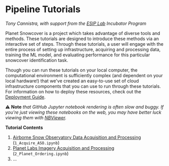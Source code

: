 # Pipeline Tutorials
*Tony Cannistra, with support from the [ESIP Lab](https://www.esipfed.org/lab) Incubator Program*

Planet Snowcover is a project which takes advantage of diverse tools and methods. These tutorials are designed to introduce these methods via an interactive set of steps. Through these tutorials, a user will engage with the entire process of setting up infrastructure, acquiring and processing data, training the ML model, and evaluating performance for this particular snowcover identification task.

Though you can run these tutorials on your local computer, the computational environment is sufficiently complex (and dependent on your local hardware!) that we've created an easy-to-use set of cloud infrastructure components that you can use to run through these tutorials. For information on how to deploy these resources, check out the [Deployment Guide](../deployment/README.md).

⚠️ **Note** *that GitHub Jupyter notebook rendering is often slow and buggy. If you're just viewing these notebooks on the web, you may have better luck viewing them with [NBViewer](https://nbviewer.jupyter.org).*

**Tutorial Contents**

1. [Airborne Snow Observatory Data Acquisition and Processing ](./1_Acquire_ASO.ipynb) (`1_Acquire_ASO.ipynb`)
2. [Planet Labs Imagery Acquisition and Processing](./2_Planet_Ordering.ipynb) (`2_Planet_Ordering.ipynb`)
3. ...
